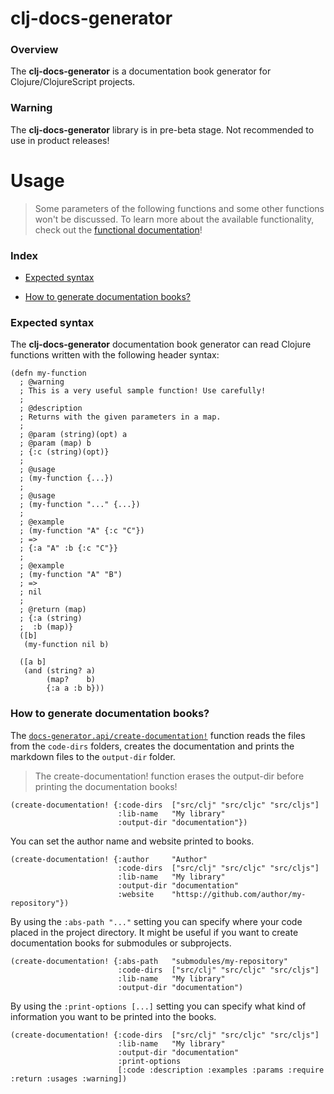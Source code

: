 
# clj-docs-generator

### Overview

The <strong>clj-docs-generator</strong> is a documentation book generator for Clojure/ClojureScript
projects.

### Warning

The <strong>clj-docs-generator</strong> library is in pre-beta stage.
Not recommended to use in product releases!

# Usage

> Some parameters of the following functions and some other functions won't be discussed.
  To learn more about the available functionality, check out the
  [functional documentation](documentation/COVER.md)!

### Index

- [Expected syntax](#expected-syntax)

- [How to generate documentation books?](#how-to-generate-documentation-books)

### Expected syntax

The <strong>clj-docs-generator</strong> documentation book generator can read Clojure
functions written with the following header syntax:

```
(defn my-function
  ; @warning
  ; This is a very useful sample function! Use carefully!
  ;
  ; @description
  ; Returns with the given parameters in a map.
  ;
  ; @param (string)(opt) a
  ; @param (map) b
  ; {:c (string)(opt)}
  ;
  ; @usage
  ; (my-function {...})
  ;
  ; @usage
  ; (my-function "..." {...})
  ;
  ; @example
  ; (my-function "A" {:c "C"})
  ; =>
  ; {:a "A" :b {:c "C"}}
  ;
  ; @example
  ; (my-function "A" "B")
  ; =>
  ; nil
  ;
  ; @return (map)
  ; {:a (string)
  ;  :b (map)}
  ([b]
   (my-function nil b)

  ([a b]
   (and (string? a)
        (map?    b)
        {:a a :b b}))
```

### How to generate documentation books?

The [`docs-generator.api/create-documentation!`](documentation/clj/docs/API.md#create-documentation)
function reads the files from the `code-dirs` folders, creates the documentation
and prints the markdown files to the `output-dir` folder.

> The create-documentation! function erases the output-dir before printing
  the documentation books!

```
(create-documentation! {:code-dirs  ["src/clj" "src/cljc" "src/cljs"]
                        :lib-name   "My library"
                        :output-dir "documentation"})
```

You can set the author name and website printed to books.

```
(create-documentation! {:author     "Author"
                        :code-dirs  ["src/clj" "src/cljc" "src/cljs"]
                        :lib-name   "My library"
                        :output-dir "documentation"
                        :website    "httsp://github.com/author/my-repository"})
```

By using the `:abs-path "..."` setting you can specify where your code placed in
the project directory. It might be useful if you want to create documentation books
for submodules or subprojects.

```
(create-documentation! {:abs-path   "submodules/my-repository"
                        :code-dirs  ["src/clj" "src/cljc" "src/cljs"]
                        :lib-name   "My library"
                        :output-dir "documentation")
```

By using the `:print-options [...]` setting you can specify what kind of information
you want to be printed into the books.

```
(create-documentation! {:code-dirs  ["src/clj" "src/cljc" "src/cljs"]
                        :lib-name   "My library"
                        :output-dir "documentation"
                        :print-options
                        [:code :description :examples :params :require :return :usages :warning])
```
